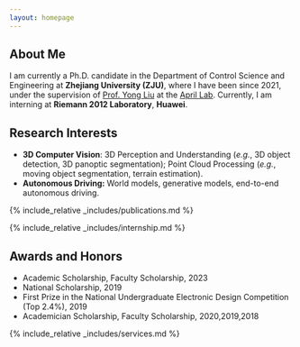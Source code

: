 ```yaml
---
layout: homepage
---
```


## About Me

I am currently a Ph.D. candidate in the Department of Control Science and Engineering at **Zhejiang University (ZJU)**, where I have been since 2021, under the supervision of [Prof. Yong Liu](https://april.zju.edu.cn/team/dr-yong-liu/) at the [April Lab](https://april.zju.edu.cn/). Currently, I am interning at **Riemann 2012 Laboratory**, **Huawei**.

## Research Interests

- **3D Computer Vision**: 3D Perception and Understanding (*e.g.*, 3D object detection, 3D panoptic segmentation); Point Cloud Processing (*e.g.*, moving object segmentation, terrain estimation).
- **Autonomous Driving:** World models, generative models, end-to-end autonomous driving.

<!-- ## News

- **[Feb. 2020]** Our paper about incremental learning is accepted to CVPR 2020.
- **[Feb. 2020]** We will host the ACM Multimedia Asia 2020 conference in Singapore!
- **[Sept. 2019]** Our paper about few-shot learning is accepted to NeurIPS 2019.
- **[Mar. 2019]** Our paper about few-shot learning is accepted to CVPR 2019. -->

{% include_relative _includes/publications.md %}

{% include_relative _includes/internship.md %}

## Awards and Honors

- Academic Scholarship, Faculty Scholarship, 2023
- National Scholarship, 2019
- First Prize in the National Undergraduate Electronic Design Competition (Top 2.4%), 2019
- Academician Scholarship, Faculty Scholarship, 2020,2019,2018

{% include_relative _includes/services.md %}
